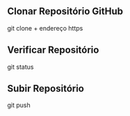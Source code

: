 ## Clonar Repositório GitHub

git clone + endereço https

## Verificar Repositório

git status

## Subir Repositório

git push



